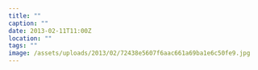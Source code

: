 ```yaml
---
title: ""
caption: ""
date: 2013-02-11T11:00Z
location: ""
tags: ""
image: /assets/uploads/2013/02/72438e5607f6aac661a69ba1e6c50fe9.jpg
---
```

